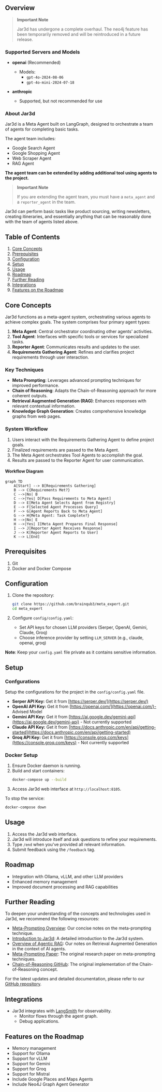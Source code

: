 ## Overview

> **Important Note**
> 
> Jar3d has undergone a complete overhaul. The neo4j feature has been temporarily removed and will be reintroduced in a future release.

### Supported Servers and Models

- **openai** (Recommended)
  - Models:
    - `gpt-4o-2024-08-06`
    - `gpt-4o-mini-2024-07-18`

- **anthropic**
  - Supported, but not recommended for use

### About Jar3d

Jar3d is a Meta Agent built on LangGraph, designed to orchestrate a team of agents for completing basic tasks.

The agent team includes:

- Google Search Agent
- Google Shopping Agent
- Web Scraper Agent
- RAG Agent

**The agent team can be extended by adding additional tool using agents to the project.**

> **Important Note**
> 
> If you are extending the agent team, you must have a `meta_agent` and a `reporter_agent` in the team.

Jar3d can perform basic tasks like product sourcing, writing newsletters, creating itineraries, and essentially anything that can be reasonably done with the team of agents listed above.

## Table of Contents

1. [Core Concepts](#core-concepts)
2. [Prerequisites](#prerequisites)
3. [Configuration](#configuration)
4. [Setup](#setup)
5. [Usage](#usage)
6. [Roadmap](#roadmap)
7. [Further Reading](#further-reading)
8. [Integrations](#integrations)
9. [Features on the Roadmap](#features-on-the-roadmap)

## Core Concepts

Jar3d functions as a meta-agent system, orchestrating various agents to achieve complex goals. The system comprises four primary agent types:

1. **Meta Agent**: Central orchestrator coordinating other agents' activities.
2. **Tool Agent**: Interfaces with specific tools or services for specialized tasks.
3. **Reporter Agent**: Communicates results and updates to the user.
4. **Requirements Gathering Agent**: Refines and clarifies project requirements through user interaction.

### Key Techniques

- **Meta Prompting**: Leverages advanced prompting techniques for improved performance.
- **Chain of Reasoning**: Adapts the Chain-of-Reasoning approach for more coherent outputs.
- **Retrieval Augmented Generation (RAG)**: Enhances responses with relevant contextual information.
- **Knowledge Graph Generation**: Creates comprehensive knowledge graphs from web pages.

### System Workflow

1. Users interact with the Requirements Gathering Agent to define project goals.
2. Finalized requirements are passed to the Meta Agent.
3. The Meta Agent orchestrates Tool Agents to accomplish the goal.
4. Results are passed to the Reporter Agent for user communication.

#### Workflow Diagram

```mermaid
graph TD
    A[Start] --> B[Requirements Gathering]
    B --> C{Requirements Met?}
    C -->|No| B
    C -->|Yes| D[Pass Requirements to Meta Agent]
    D --> E[Meta Agent Selects Agent from Registry]
    E --> F[Selected Agent Processes Query]
    F --> G[Agent Reports Back to Meta Agent]
    G --> H{Meta Agent: Task Complete?}
    H -->|No| E
    H -->|Yes| I[Meta Agent Prepares Final Response]
    I --> J[Reporter Agent Receives Response]
    J --> K[Reporter Agent Reports to User]
    K --> L[End]
```

## Prerequisites

1. Git
2. Docker and Docker Compose


## Configuration

1. Clone the repository:
   ```bash
   git clone https://github.com/brainqub3/meta_expert.git
   cd meta_expert
   ```

2. Configure `config/config.yaml`:
   - Set API keys for chosen LLM providers (Serper, OpenAI, Gemini, Claude, Groq)
   - Choose inference provider by setting `LLM_SERVER` (e.g., claude, openai, groq)

**Note**: Keep your `config.yaml` file private as it contains sensitive information.

## Setup

### Confgurations

Setup the configurations for the project in the `config/config.yaml` file.

   - **Serper API Key:** Get it from [https://serper.dev/](https://serper.dev/)
   - **OpenAI API Key:** Get it from [https://openai.com/](https://openai.com/)- Advised Model
   - **Gemini API Key:** Get it from [https://ai.google.dev/gemini-api](https://ai.google.dev/gemini-api) - Not currently supported
   - **Claude API Key:** Get it from [https://docs.anthropic.com/en/api/getting-started](https://docs.anthropic.com/en/api/getting-started)
   - **Groq API Key:** Get it from [https://console.groq.com/keys](https://console.groq.com/keys) - Not currently supported

### Docker Setup

1. Ensure Docker daemon is running.
2. Build and start containers:
   ```bash
   docker-compose up --build
   ```
3. Access Jar3d web interface at `http://localhost:8105`.

To stop the service:
```bash
docker-compose down
```

## Usage

1. Access the Jar3d web interface.
2. Jar3d will introduce itself and ask questions to refine your requirements.
3. Type `/end` when you've provided all relevant information.
4. Submit feedback using the `/feedback` tag.

## Roadmap

- Integration with Ollama, vLLM, and other LLM providers
- Enhanced memory management
- Improved document processing and RAG capabilities

## Further Reading

To deepen your understanding of the concepts and technologies used in Jar3d, we recommend the following resources:

- [Meta-Prompting Overview](Docs/Meta-Prompting%20Overview.MD): Our concise notes on the meta-prompting technique.
- [Introduction to Jar3d](Docs/Introduction%20to%20Jar3d.MD): A detailed introduction to the Jar3d system.
- [Overview of Agentic RAG](Docs/Overview%20of%20Agentic%20RAG.MD): Our notes on Retrieval Augmented Generation in the context of AI agents.
- [Meta-Prompting Paper](https://arxiv.black/pdf/2401.12954): The original research paper on meta-prompting techniques.
- [Chain-of-Reasoning GitHub](https://github.com/ProfSynapse/Synapse_CoR): The original implementation of the Chain-of-Reasoning concept.

For the latest updates and detailed documentation, please refer to our [GitHub repository](https://github.com/brainqub3/meta_expert).

## Integrations

- Jar3d integrates with [LangSmith](https://www.langchain.com/langsmith) for observability.
  - Monitor flows through the agent graph.
  - Debug applications.

## Features on the Roadmap

- Memory management
- Support for Ollama
- Support for vLLM
- Support for Gemini
- Support for Groq
- Support for Mistral
- Include Google Places and Maps Agents
- Include Neo4J Graph Agent Generator